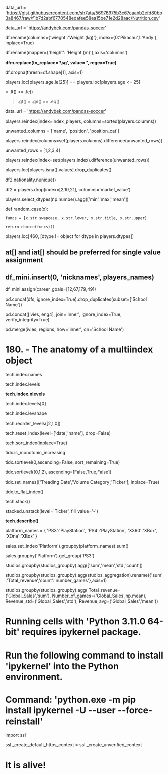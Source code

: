 data_url = 'https://gist.githubusercontent.com/sh7ata/56976975b3c67caabb2efd80bb3a8467/raw/f1b7d2abf6770548edafee58ea15be71e2d28aac/Nutrition.csv'

data_url = 'https://andybek.com/pandas-soccer'

df.rename(columns={'wieght':'Weight (kg)'}, index={0:'Pikachu',1:'Andy'}, inplace=True)

df.rename(mapper={'height': 'Height (m)'},axis='columns')

**dfm.replace(to_replace='\sg', value='', regex=True)**

df.dropna(thresh=df.shape[1], axis=1)

players.loc[players.age.le(25)] == players.loc[players.age <= 25]

<  .lt()
<= .le()
>  .gt()
>= .ge()
== .eq()

data_url = 'https://andybek.com/pandas-soccer'

players.reindex(index=index_players, columns=sorted(players.columns))

unwanted_columns = ['name', 'position', 'position_cat']

players.reindex(columns=set(players.columns).difference(unwanted_rows))


unwanted_rows = [1,2,3,4]

players.reindex(index=set(players.index).difference(unwanted_rows))

players.loc[players.isna().values].drop_duplicates()

df2.nationality.nunique()

df2 = players.drop(index=[2,10,21], columns='market_value')

players.select_dtypes(np.number).agg(['min','max','mean'])

def random_case(x):

    funcs = [x.str.swapcase, x.str.lower, x.str.title, x.str.upper]
    
    return choice(funcs)()

players.loc[460, [dtype != object for dtype in players.dtypes]]

## at[] and iat[] should be preferred for single value assignment

## df_mini.insert(0, 'nicknames', players_names)

df_mini.assign(career_goals=[12,67,179,49])

pd.concat(dfs, ignore_index=True).drop_duplicates(subset=['School Name'])

pd.concat([ivies, eng4], join='inner', ignore_index=True, verify_integrity=True)

pd.merge(ivies, regions, how='inner', on='School Name')

# 180. - The anatomy of a multiindex object

tech.index.names

tech.index.levels

**tech.index.nlevels**

tech.index.levels[0]

tech.index.levshape

tech.reorder_levels([2,1,0])

tech.reset_index(level=['date','name'], drop=False)

tech.sort_index(inplace=True)

tidx.is_monotonic_increasing

tidx.sortlevel(0,ascending=False, sort_remaining=True)

tidx.sortlevel((0,1,2), ascending=[False,True,False])

tidx.set_names(['Treading Date','Volume Category','Ticker'], inplace=True)

tidx.to_flat_index()

tech.stack()

stacked.unstack(level='Ticker', fill_value='-')

**tech.describe()**

platform_names = {
    'PS3':'PlayStation',
    'PS4':'PlayStation',
    'X360':'XBox',
    'XOne':'XBox'
}

sales.set_index('Platform').groupby(platform_names).sum()

sales.groupby('Platform').get_group('PS3')

studios.groupby(studios_groupby).agg(['sum','mean','std','count'])

studios.groupby(studios_groupby).agg(studios_aggregation).rename({'sum':'Total_revenue','count':'number_games'},axis=1)

studios.groupby(studios_groupby).agg(
    Total_revenue=('Global_Sales','sum'), 
    Number_of_games=('Global_Sales',np.mean),
    Revenue_std=('Global_Sales','std'),
    Revenue_avg=('Global_Sales','mean'))

# Running cells with 'Python 3.11.0 64-bit' requires ipykernel package.
# Run the following command to install 'ipykernel' into the Python environment. 
# Command: 'python.exe -m pip install ipykernel -U --user --force-reinstall'

import ssl

ssl._create_default_https_context = ssl._create_unverified_context

# It is alive!